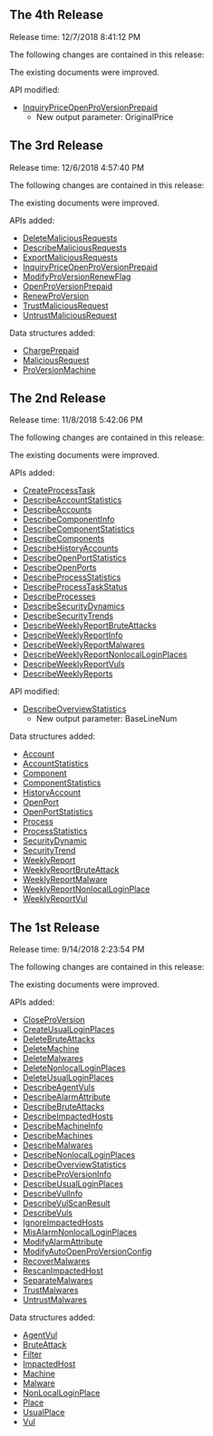 ## The 4th Release

Release time: 12/7/2018 8:41:12 PM

The following changes are contained in this release:

The existing documents were improved.

API modified:

* [InquiryPriceOpenProVersionPrepaid](/document/api/296/31293)
	* New output parameter: OriginalPrice

## The 3rd Release

Release time: 12/6/2018 4:57:40 PM

The following changes are contained in this release:

The existing documents were improved.

APIs added:

* [DeleteMaliciousRequests](/document/api/296/31289)
* [DescribeMaliciousRequests](/document/api/296/31288)
* [ExportMaliciousRequests](/document/api/296/31287)
* [InquiryPriceOpenProVersionPrepaid](/document/api/296/31293)
* [ModifyProVersionRenewFlag](/document/api/296/31292)
* [OpenProVersionPrepaid](/document/api/296/31291)
* [RenewProVersion](/document/api/296/31290)
* [TrustMaliciousRequest](/document/api/296/31286)
* [UntrustMaliciousRequest](/document/api/296/31285)

Data structures added:

* [ChargePrepaid](/document/api/296/19867#ChargePrepaid)
* [MaliciousRequest](/document/api/296/19867#MaliciousRequest)
* [ProVersionMachine](/document/api/296/19867#ProVersionMachine)

## The 2nd Release

Release time: 11/8/2018 5:42:06 PM

The following changes are contained in this release:

The existing documents were improved.

APIs added:

* [CreateProcessTask](/document/api/296/30341)
* [DescribeAccountStatistics](/document/api/296/30340)
* [DescribeAccounts](/document/api/296/30339)
* [DescribeComponentInfo](/document/api/296/30338)
* [DescribeComponentStatistics](/document/api/296/30337)
* [DescribeComponents](/document/api/296/30336)
* [DescribeHistoryAccounts](/document/api/296/30335)
* [DescribeOpenPortStatistics](/document/api/296/30328)
* [DescribeOpenPorts](/document/api/296/30327)
* [DescribeProcessStatistics](/document/api/296/30334)
* [DescribeProcessTaskStatus](/document/api/296/30333)
* [DescribeProcesses](/document/api/296/30332)
* [DescribeSecurityDynamics](/document/api/296/30330)
* [DescribeSecurityTrends](/document/api/296/30329)
* [DescribeWeeklyReportBruteAttacks](/document/api/296/30326)
* [DescribeWeeklyReportInfo](/document/api/296/30325)
* [DescribeWeeklyReportMalwares](/document/api/296/30324)
* [DescribeWeeklyReportNonlocalLoginPlaces](/document/api/296/30323)
* [DescribeWeeklyReportVuls](/document/api/296/30322)
* [DescribeWeeklyReports](/document/api/296/30321)

API modified:

* [DescribeOverviewStatistics](/document/api/296/19849)
	* New output parameter: BaseLineNum

Data structures added:

* [Account](/document/api/296/19867#Account)
* [AccountStatistics](/document/api/296/19867#AccountStatistics)
* [Component](/document/api/296/19867#Component)
* [ComponentStatistics](/document/api/296/19867#ComponentStatistics)
* [HistoryAccount](/document/api/296/19867#HistoryAccount)
* [OpenPort](/document/api/296/19867#OpenPort)
* [OpenPortStatistics](/document/api/296/19867#OpenPortStatistics)
* [Process](/document/api/296/19867#Process)
* [ProcessStatistics](/document/api/296/19867#ProcessStatistics)
* [SecurityDynamic](/document/api/296/19867#SecurityDynamic)
* [SecurityTrend](/document/api/296/19867#SecurityTrend)
* [WeeklyReport](/document/api/296/19867#WeeklyReport)
* [WeeklyReportBruteAttack](/document/api/296/19867#WeeklyReportBruteAttack)
* [WeeklyReportMalware](/document/api/296/19867#WeeklyReportMalware)
* [WeeklyReportNonlocalLoginPlace](/document/api/296/19867#WeeklyReportNonlocalLoginPlace)
* [WeeklyReportVul](/document/api/296/19867#WeeklyReportVul)

## The 1st Release

Release time: 9/14/2018 2:23:54 PM

The following changes are contained in this release:

The existing documents were improved.

APIs added:

* [CloseProVersion](/document/api/296/19847)
* [CreateUsualLoginPlaces](/document/api/296/19846)
* [DeleteBruteAttacks](/document/api/296/19845)
* [DeleteMachine](/document/api/296/19844)
* [DeleteMalwares](/document/api/296/19839)
* [DeleteNonlocalLoginPlaces](/document/api/296/19843)
* [DeleteUsualLoginPlaces](/document/api/296/19842)
* [DescribeAgentVuls](/document/api/296/19861)
* [DescribeAlarmAttribute](/document/api/296/19866)
* [DescribeBruteAttacks](/document/api/296/19838)
* [DescribeImpactedHosts](/document/api/296/19860)
* [DescribeMachineInfo](/document/api/296/19851)
* [DescribeMachines](/document/api/296/19850)
* [DescribeMalwares](/document/api/296/19837)
* [DescribeNonlocalLoginPlaces](/document/api/296/19836)
* [DescribeOverviewStatistics](/document/api/296/19849)
* [DescribeProVersionInfo](/document/api/296/19865)
* [DescribeUsualLoginPlaces](/document/api/296/19841)
* [DescribeVulInfo](/document/api/296/19859)
* [DescribeVulScanResult](/document/api/296/19858)
* [DescribeVuls](/document/api/296/19857)
* [IgnoreImpactedHosts](/document/api/296/19856)
* [MisAlarmNonlocalLoginPlaces](/document/api/296/19835)
* [ModifyAlarmAttribute](/document/api/296/19864)
* [ModifyAutoOpenProVersionConfig](/document/api/296/19863)
* [RecoverMalwares](/document/api/296/19834)
* [RescanImpactedHost](/document/api/296/19855)
* [SeparateMalwares](/document/api/296/30320)
* [TrustMalwares](/document/api/296/19833)
* [UntrustMalwares](/document/api/296/30319)

Data structures added:

* [AgentVul](/document/api/296/19867#AgentVul)
* [BruteAttack](/document/api/296/19867#BruteAttack)
* [Filter](/document/api/296/19867#Filter)
* [ImpactedHost](/document/api/296/19867#ImpactedHost)
* [Machine](/document/api/296/19867#Machine)
* [Malware](/document/api/296/19867#Malware)
* [NonLocalLoginPlace](/document/api/296/19867#NonLocalLoginPlace)
* [Place](/document/api/296/19867#Place)
* [UsualPlace](/document/api/296/19867#UsualPlace)
* [Vul](/document/api/296/19867#Vul)


